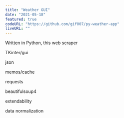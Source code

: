 ```yaml
---
title: "Weather GUI"
date: "2021-05-18"
featured: true
codeURL: "https://github.com/gif007/py-weather-app"
liveURL: ""
---
```

Written in Python, this web scraper

TKinter/gui

json

memos/cache

requests

beautifulsoup4

extendability

data normalization